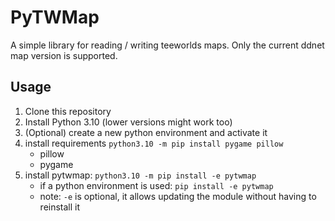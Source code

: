 # PyTWMap
A simple library for reading / writing teeworlds maps.
Only the current ddnet map version is supported.

## Usage

1) Clone this repository
2) Install Python 3.10 (lower versions might work too)
3) (Optional) create a new python environment and activate it
4) install requirements `python3.10 -m pip install pygame pillow`
   - pillow
   - pygame
5) install pytwmap: `python3.10 -m pip install -e pytwmap`
   - if a python environment is used: `pip install -e pytwmap`
   - note: `-e` is optional, it allows updating the module without having to reinstall it
